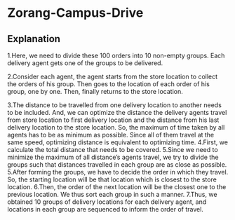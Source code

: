 # Zorang-Campus-Drive
## Explanation

1.Here, we need to divide these 100 orders into 10 non-empty groups. Each delivery agent gets one of the groups to be delivered. 

2.Consider each agent, the agent starts from the store location to collect the orders of his group. Then goes to the location of each order of his group, one by one. Then, finally returns to the store location.

3.The distance to be travelled from one delivery location to another needs to be included. And, we can optimize the distance the delivery agents travel from store location to first delivery location and the distance from his last delivery location to the store location. So, the maximum of time taken by all agents has to be as minimum as possible. Since all of them travel at the same speed, optimizing distance is equivalent to optimizing time. 
4.First, we calculate the total distance that needs to be covered. 
5.Since we need to minimize the maximum of all distance’s agents travel, we try to divide the groups such that distances travelled in each group are as close as possible. 
5.After forming the groups, we have to decide the order in which they travel. So, the starting location will be that location which is closest to the store location. 
6.Then, the order of the next location will be the closest one to the previous location. We thus sort each group in such a manner.
7.Thus, we obtained 10 groups of delivery locations for each delivery agent, and locations in each group are sequenced to inform the order of travel.


